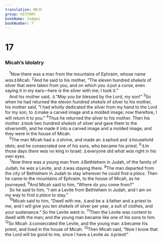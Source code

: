 ```yaml
---
translation: NKJV
group: HISTORY
bookName: Judges 
bookNumber: 7
---
```


<div class="title"><h1>17</h1><h3>Micah’s Idolatry</h3></div>
<span class="verse cac_17_1"> <sup>1</sup>Now there was a man from the mountains of Ephraim, whose name <i>was</i><a data-toggle="tooltip" data-placement="bottom" title="Judg. 18:2">⚓</a>Micah. </span>
<span class="verse cac_17_2"><sup>2</sup>And he said to his mother, “The eleven hundred <i>shekels</i> of silver that were taken from you, and on which you <a data-toggle="tooltip" data-placement="bottom" title="Lev. 5:1">⚓</a>put a curse, even saying it in my ears—here <i>is</i> the silver with me; I took it.”<br/> And his mother said, <a data-toggle="tooltip" data-placement="bottom" title="Gen. 14:19">⚓</a>“<i>May</i> <i>you</i> <i>be</i> blessed by the Lord, my son!” </span>
<span class="verse cac_17_3"><sup>3</sup>So when he had returned the eleven hundred <i>shekels</i> of silver to his mother, his mother said, “I had wholly dedicated the silver from my hand to the Lord for my son, to <a data-toggle="tooltip" data-placement="bottom" title="Ex. 20:4, 23; 34:17; Lev. 19:4">⚓</a>make a carved image and a molded image; now therefore, I will return it to you.” </span>
<span class="verse cac_17_4"><sup>4</sup>Thus he returned the silver to his mother. Then his mother <a data-toggle="tooltip" data-placement="bottom" title="Is. 46:6">⚓</a>took two hundred <i>shekels</i> of silver and gave them to the silversmith, and he made it into a carved image and a molded image; and they were in the house of Micah.<br/></span>
<span class="verse cac_17_5"> <sup>5</sup>The man Micah had a <a data-toggle="tooltip" data-placement="bottom" title="Judg. 18:24">⚓</a>shrine, and made an <a data-toggle="tooltip" data-placement="bottom" title="Judg. 8:27; 18:14">⚓</a>ephod and <a data-toggle="tooltip" data-placement="bottom" title="Gen. 31:19, 30; Hos. 3:4">⚓</a>household idols; and he consecrated one of his sons, who became his priest. </span>
<span class="verse cac_17_6"><sup>6</sup><a data-toggle="tooltip" data-placement="bottom" title="Judg. 18:1; 19:1">⚓</a>In those days <i>there</i> <i>was</i> no king in Israel; <a data-toggle="tooltip" data-placement="bottom" title="Deut. 12:8; Judg. 21:25">⚓</a>everyone did <i>what</i> <i>was</i> right in his own eyes.<br/></span>
<span class="verse cac_17_7"> <sup>7</sup>Now there was a young man from <a data-toggle="tooltip" data-placement="bottom" title="Josh. 19:15; Judg. 19:1; Ruth 1:1, 2; Mic. 5:2; Matt. 2:1, 5, 6">⚓</a>Bethlehem in Judah, of the family of Judah; he <i>was</i> a Levite, and <a data-toggle="tooltip" data-placement="bottom" title="Deut. 18:6">⚓</a>was staying there. </span>
<span class="verse cac_17_8"><sup>8</sup>The man departed from the city of Bethlehem in Judah to stay wherever he could find <i>a</i> <i>place.</i> Then he came to the mountains of Ephraim, to the house of Micah, as he journeyed. </span>
<span class="verse cac_17_9"><sup>9</sup>And Micah said to him, “Where do you come from?”<br/> So he said to him, “I <i>am</i> a Levite from Bethlehem in Judah, and I am on my way to find <i>a</i> <i>place</i> to stay.”<br/></span>
<span class="verse cac_17_10"> <sup>10</sup>Micah said to him, “Dwell with me, <a data-toggle="tooltip" data-placement="bottom" title="Judg. 18:19">⚓</a>and be a <a data-toggle="tooltip" data-placement="bottom" title="Gen. 45:8; Job 29:16">⚓</a>father and a priest to me, and I will give you ten <i>shekels</i> of silver per year, a suit of clothes, and your sustenance.” So the Levite went in. </span>
<span class="verse cac_17_11"><sup>11</sup>Then the Levite was content to dwell with the man; and the young man became like one of his sons to him. </span>
<span class="verse cac_17_12"><sup>12</sup>So Micah <a data-toggle="tooltip" data-placement="bottom" title="Judg. 17:5">⚓</a>consecrated the Levite, and the young man <a data-toggle="tooltip" data-placement="bottom" title="Judg. 18:30">⚓</a>became his priest, and lived in the house of Micah. </span>
<span class="verse cac_17_13"><sup>13</sup>Then Micah said, “Now I know that the Lord will be good to me, since I have a Levite as <a data-toggle="tooltip" data-placement="bottom" title="Judg. 18:4">⚓</a>priest!”<br/></span>
